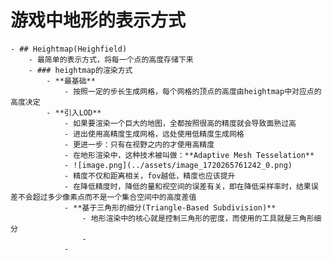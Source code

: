 # 游戏中地形的表示方式
	- ## Heightmap(Heighfield)
		- 最简单的表示方式，将每一个点的高度存储下来
		- ### heightmap的渲染方式
			- **最基础**
				- 按照一定的步长生成网格，每个网格的顶点的高度由heightmap中对应点的高度决定
			- **引入LOD**
				- 如果要渲染一个巨大的地图，全都按照很高的精度就会导致面熟过高
				- 进出使用高精度生成网格，远处使用低精度生成网格
				- 更进一步：只有在视野之内的才使用高精度
				- 在地形渲染中，这种技术被叫做：**Adaptive Mesh Tesselation**
				- ![image.png](../assets/image_1720265761242_0.png)
				- 精度不仅和距离相关，fov越低，精度也应该提升
				- 在降低精度时，降低的量和视空间的误差有关，即在降低采样率时，结果误差不会超过多少像素点而不是一个集合空间中的高度差值
				- **基于三角形的细分(Triangle-Based Subdivision)**
					- 地形渲染中的核心就是控制三角形的密度，而使用的工具就是三角形细分
					-
				-